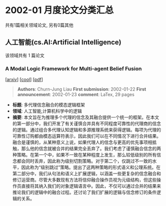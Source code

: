 # 2002-01 月度论文分类汇总

共有1篇相关领域论文, 另有0篇其他

## 人工智能(cs.AI:Artificial Intelligence)

该领域共有 1 篇论文

### A Modal Logic Framework for Multi-agent Belief Fusion 
[[arxiv](https://arxiv.org/abs/cs/0201020)] [[cool](https://papers.cool/arxiv/cs/0201020)] [[pdf](https://arxiv.org/pdf/cs/0201020)]
> **Authors**: Churn-Jung Liau
> **First submission**: 2002-01-22
> **First announcement**: 2002-01-23
> **comment**: LaTex, 29 pages
- **标题**: 多代理信念融合的模态逻辑框架
- **领域**: 人工智能,计算机科学中的逻辑
- **摘要**: 本文旨在为推理多个代理的信念及其融合提供一个统一的框架。在本文的第一部分中，我们开发了有关谨慎合并具有不同程度可靠性的代理商的信念的逻辑。通过组合多代理认知逻辑和多源推理系统来获得逻辑。每项为代理的可靠性订购都由模态运算符表示，因此我们可以在不同情况下进行合并结果。融合是谨慎的，从某种意义上说，如果代理人的信念与更高的优先事项相抵触，那么他的信念就被合并的结果完全丢弃了。我们考虑了谨慎融合信念的两种策略。在第一个中，如果不一致在某种程度上发生，那么较低级别的所有信念都会同时丢弃，因此称为级别切割策略。对于第二个，仅跳过不一致的水平，因此称为“级别跳过”策略。提出了这两种策略的形式语义和公理系统。在第二部分中，我们从句法和语义上扩展逻辑，以涵盖一些更复杂的信念融合和修订运营商。尽管大多数现有方法将信仰融合操作员视为元级结构，但这些操作员直接将其纳入我们的对象逻辑语言中。因此，不仅可以通过合并的结果来推论我们的逻辑中的融合过程。还讨论了我们扩展的逻辑与信念修订的条件逻辑的关系。

